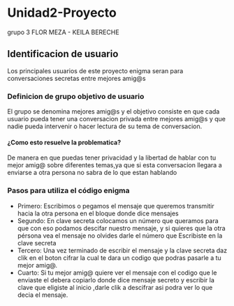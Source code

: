# Unidad2-Proyecto
grupo 3 FLOR MEZA - KEILA BERECHE
## Identificacion de usuario
Los principales usuarios de este proyecto enigma seran para conversaciones secretas entre mejores amig@s 
### Definicion de grupo objetivo de usuario
El grupo se denomina mejores amig@s y el objetivo consiste en que cada usuario pueda tener una conversacion privada entre mejores amig@s y que nadie pueda intervenir o hacer lectura de su tema de conversacion.
#### ¿Como esto resuelve la problematica?
De manera en que puedas tener privacidad y la libertad de hablar con tu mejor amig@ sobre diferentes temas,ya que si esta conversacion llegara a enviarse a otra persona no sabra de lo que estan hablando
### Pasos para utiliza el código enigma
- Primero: Escribimos o pegamos el mensaje que queremos transmitir hacia la otra persona en el bloque donde dice mensajes
- Segundo: En clave secreta colocamos un número que queramos para que con eso podamos descifar nuestro mensaje, y si quieres que la otra pérsona vea el mensaje no olvides darle el número que Escribiste en la clave secreta
- Tercero: Una vez terminado de escribir el mensaje y la clave secreta daz clik en el boton cifrar la cual te dara un codigo que podras pasarle a tu mejor amig@.
- Cuarto: Si tu mejor amig@ quiere ver el mensaje con el codigo que le enviaste el debera copiarlo donde dice mensaje secreto y escribir la clave que eligiste al inicio ,darle clik a descifrar asi podra ver lo que decia el mensaje.
